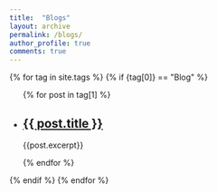 ```yaml
---
title:  "Blogs"
layout: archive
permalink: /blogs/
author_profile: true
comments: true
---
```


{% for tag in site.tags %}
{% if {tag[0]} == "Blog" %}
<ul>
{% for post in tag[1] %}
<li>
<h2><a href="{{ post.url }}">{{ post.title }}</a> </h2>
{{post.excerpt}}</li>

{% endfor %}
</ul>
{% endif %}
{% endfor %}
